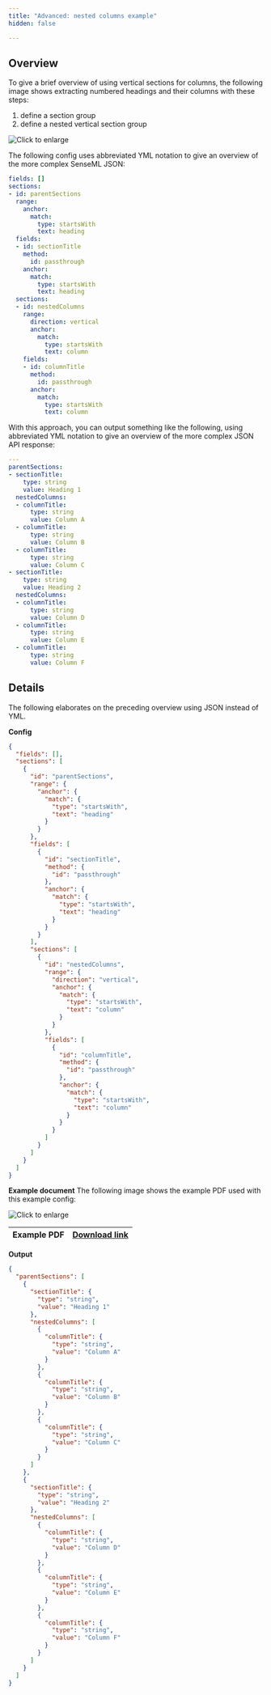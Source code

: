```yaml
---
title: "Advanced: nested columns example"
hidden: false

---
```


Overview
-----

To give a brief overview of using vertical sections for columns, the following image shows extracting numbered headings and their columns with these steps:

1. define a section group
2. define a nested vertical section  group

![Click to enlarge](https://raw.githubusercontent.com/sensible-hq/sensible-docs/main/readme-sync/assets/v0/images/final/vertical_sections_col_sect.png)

The following config uses abbreviated YML notation to give an overview of the more complex SenseML JSON: 

```yml
fields: []
sections:
- id: parentSections
  range:
    anchor:
      match:
        type: startsWith
        text: heading
  fields:
  - id: sectionTitle
    method:
      id: passthrough
    anchor:
      match:
        type: startsWith
        text: heading
  sections:
  - id: nestedColumns
    range:
      direction: vertical
      anchor:
        match:
          type: startsWith
          text: column
    fields:
    - id: columnTitle
      method:
        id: passthrough
      anchor:
        match:
          type: startsWith
          text: column

```

With this approach, you can output something like the following, using abbreviated YML notation to give an overview of the more complex JSON API response:

```yml
---
parentSections:
- sectionTitle:
    type: string
    value: Heading 1
  nestedColumns:
  - columnTitle:
      type: string
      value: Column A
  - columnTitle:
      type: string
      value: Column B
  - columnTitle:
      type: string
      value: Column C
- sectionTitle:
    type: string
    value: Heading 2
  nestedColumns:
  - columnTitle:
      type: string
      value: Column D
  - columnTitle:
      type: string
      value: Column E
  - columnTitle:
      type: string
      value: Column F

```

Details
----
The following elaborates on the preceding overview using JSON instead of YML.

**Config**

```json
{
  "fields": [],
  "sections": [
    {
      "id": "parentSections",
      "range": {
        "anchor": {
          "match": {
            "type": "startsWith",
            "text": "heading"
          }
        }
      },
      "fields": [
        {
          "id": "sectionTitle",
          "method": {
            "id": "passthrough"
          },
          "anchor": {
            "match": {
              "type": "startsWith",
              "text": "heading"
            }
          }
        }
      ],
      "sections": [
        {
          "id": "nestedColumns",
          "range": {
            "direction": "vertical",
            "anchor": {
              "match": {
                "type": "startsWith",
                "text": "column"
              }
            }
          },
          "fields": [
            {
              "id": "columnTitle",
              "method": {
                "id": "passthrough"
              },
              "anchor": {
                "match": {
                  "type": "startsWith",
                  "text": "column"
                }
              }
            }
          ]
        }
      ]
    }
  ]
}
```

**Example document**
The following image shows the example PDF used with this example config:

![Click to enlarge](https://raw.githubusercontent.com/sensible-hq/sensible-docs/main/readme-sync/assets/v0/images/final/vertical_sections_col_sect_1.png)

| Example PDF | [Download link](https://raw.githubusercontent.com/sensible-hq/sensible-docs/main/readme-sync/assets/v0/pdfs/vertical_sections_col_section.pdf) |
| ----------- | ------------------------------------------------------------ |

**Output**

```json
{
  "parentSections": [
    {
      "sectionTitle": {
        "type": "string",
        "value": "Heading 1"
      },
      "nestedColumns": [
        {
          "columnTitle": {
            "type": "string",
            "value": "Column A"
          }
        },
        {
          "columnTitle": {
            "type": "string",
            "value": "Column B"
          }
        },
        {
          "columnTitle": {
            "type": "string",
            "value": "Column C"
          }
        }
      ]
    },
    {
      "sectionTitle": {
        "type": "string",
        "value": "Heading 2"
      },
      "nestedColumns": [
        {
          "columnTitle": {
            "type": "string",
            "value": "Column D"
          }
        },
        {
          "columnTitle": {
            "type": "string",
            "value": "Column E"
          }
        },
        {
          "columnTitle": {
            "type": "string",
            "value": "Column F"
          }
        }
      ]
    }
  ]
}
```

